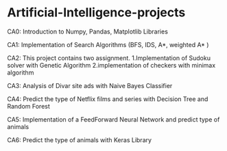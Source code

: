 # Artificial-Intelligence-projects
CA0: Introduction to Numpy, Pandas, Matplotlib Libraries

CA1: Implementation of Search Algorithms (BFS, IDS, A*, weighted A* )

CA2: This project contains two assignment. 1.Implementation of Sudoku solver with Genetic Algorithm 2.implementation of checkers with minimax algorithm

CA3: Analysis of Divar site ads with Naive Bayes Classifier

CA4: Predict the type of Netflix films and series with Decision Tree and Random Forest

CA5: Implementation of a FeedForward Neural Network and predict type of animals

CA6: Predict the type of animals with Keras Library
